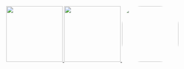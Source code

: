 
  <a href="https://github.com/SamuelAlan19">
  <img height="150em" src="https://github-readme-stats.vercel.app/api?username=SamuelAlan19&show_icons=true&theme=cobalt&include_all_commits=true&count_private=true"/>
   <img height="150em" width="150em" src="https://github-readme-stats.vercel.app/api/top-langs/?username=SamuelAlan19&layout=compact&langs_count=6&theme=cobalt"/>
    <img src="https://picrew.me/shareImg/org/202210/338224_oDvR6jX2.png" height="150" style="border-radius:50px;"
